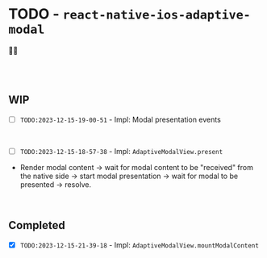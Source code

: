 # TODO - `react-native-ios-adaptive-modal`

💖✨

<br><br>

## WIP

- [ ] `TODO:2023-12-15-19-00-51` - Impl: Modal presentation events

<br>

- [ ]  `TODO:2023-12-15-18-57-38` - Impl: `AdaptiveModalView.present`
  * Render modal content -> wait for modal content to be "received" from the native side -> start modal presentation -> wait for modal to be presented -> resolve.

<br>

## Completed

- [x] `TODO:2023-12-15-21-39-18` - Impl: `AdaptiveModalView.mountModalContent`

